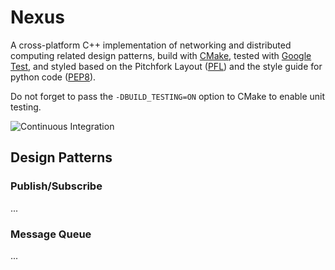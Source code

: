 # Nexus
A cross-platform C++ implementation of networking and distributed computing related design patterns, build with [CMake](https://cmake.org/), tested with [Google Test](https://github.com/google/googletest), and styled based on the Pitchfork Layout ([PFL](https://github.com/vector-of-bool/pitchfork)) and the style guide for python code ([PEP8](https://www.python.org/dev/peps/pep-0008/)).

Do not forget to pass the `-DBUILD_TESTING=ON` option to CMake to enable unit testing.

![Continuous Integration](https://github.com/swabbur/Nexus/workflows/Continuous%20Integration/badge.svg)

## Design Patterns

### Publish/Subscribe

...

### Message Queue

...
